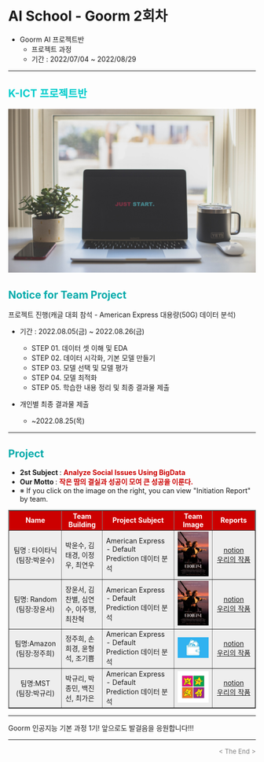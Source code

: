 
# AI School - Goorm 2회차
* Goorm AI 프로젝트반
  * 프로젝트 과정 
  * 기간 : 2022/07/04 ~ 2022/08/29
<div align='left'>
<hr>

<h2><font color="#00CCCC"><b>K-ICT 프로젝트반</b></font></h2>

<img src="./images/just_start.jpg">

## <font color='#00AAAA'>Notice for Team Project</font>

프로젝트 진행(캐글 대회 참석 - American Express 대용량(50G) 데이터 분석)
* 기간 : 2022.08.05(금) ~ 2022.08.26(금) <br>
  * STEP 01. 데이터 셋 이해 및 EDA <br>
  * STEP 02. 데이터 시각화, 기본 모델 만들기<br>
  * STEP 03. 모델 선택 및 모델 평가<br>
  * STEP 04. 모델 최적화<br>
  * STEP 05. 학습한 내용 정리 및 최종 결과물 제출<br>
  
* 개인별 최종 결과물 제출   <br>
  * ~2022.08.25(목)
<hr>

##  <font color='#00AAAA'>Project</font>

- <b>2st Subject </b>: <font color='#CC0000'><b>Analyze Social Issues Using BigData </b></font>
- <b>Our Motto   </b>: <font color='#CC0000'><b>작은 땀의 결실과 성공이 모여 큰 성공을 이룬다. </b></font>
- ※ If you click on the image on the right, you can view "Initiation Report" by team.


<div align="left">
<table border=1 bgcolor="#EEEEEE">
	<tr bgcolor="#CC0000">
		<td width="150">
		<div align="center"><font color="#FFFFFF"><b>Name</b></font></div>
		</td>
		<td width="100">
		<div align="center"><font color="#FFFFFF"><b>Team Building</b></font></div>
		</td>
		<td width="300">
		<div align="center"><font color="#FFFFFF"><b>Project Subject</b></font></div>
		</td>
		<td width="120">
		<div align="center"><font color="#FFFFFF"><b>Team Image</b></font></div>
		</td>
		<td width="120">
		<div align="center"><font color="#FFFFFF"><b>Reports</b></font></div>
		</td>
	</tr>
	<tr>
		<td>
        <div align="center"> 팀명 : 타이타닉 <br/>(팀장:박윤수)<br/> 
            <b></b>
		</div>
		</td>
		<td>
            <div align="left"> 박윤수, 김태경, 이정우, 최연우 <br/></div>
        </td>
		<td>
			<div align="left"> American Express - Default Prediction 데이터 분석 </div>
		</td>
		<td>
			<img src="./images/titanic.png">
		</td>
		<td>
            <div align="center"> 
			  <a href=""> notion </a><br>
		      <a href=""> 우리의 작품</a>    
            </div>
        </td>
	</tr>
	<tr>
		<td>
        <div align="center"> 팀명: Random <br/>(팀장:장윤서)<br/> 
            <b></b>
		</div>
		</td>
		<td>
            <div align="left">장윤서, 김찬별, 심연수, 이주행, 최찬혁<br/></div>
        </td>
		<td>
			<div align="left"> American Express - Default Prediction 데이터 분석 </div>
		</td>
		<td>
			<img src="./images/titanic.png">
		</td>
		<td>
            <div align="center"> 
			  <a href=""> notion </a><br>
		      <a href=""> 우리의 작품</a>    
            </div>
        </td>
	</tr>
	<tr>
		<td>
        <div align="center"> 팀명:Amazon <br/>(팀장:정주희)<br/> 
            <b></b>
		</div>
		</td>
		<td>
            <div align="left">정주희, 손희경, 윤형석, 조기쁨<br/></div>
        </td>
		<td>
			<div align="left"> American Express - Default Prediction 데이터 분석 </div>
		</td>
		<td>
			<img src="./images/Amazon.jpg">
		</td>
		<td>
            <div align="center"> 
			  <a href=""> notion </a><br>
		      <a href=""> 우리의 작품</a>    
            </div>
        </td>
	</tr>
	<tr>
		<td>
        <div align="center"> 팀명:MST <br/>(팀장:박규리)<br/> 
            <b></b>
		</div>
		</td>
		<td>
            <div align="left">박규리, 박종민, 백진선, 최가은<br/></div>
        </td>
		<td>
			<div align="left"> American Express - Default Prediction 데이터 분석 </div>
		</td>
		<td>
			<img src="./images/marvelous stars.jpg">
		</td>
		<td>
            <div align="center"> 
			  <a href=""> notion </a><br>
		      <a href=""> 우리의 작품</a>    
            </div>
        </td>
	</tr>

</table>
</div>
<hr>

Goorm 인공지능 기본 과정 1기! 앞으로도 발걸음을 응원합니다!!!
<hr>
<div align='right'><font size=2 color='gray'> &lt; The End &gt; </font></div>
